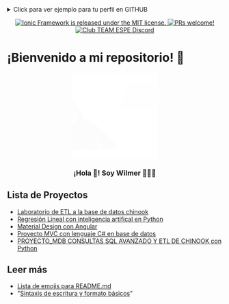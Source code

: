    <details><summary>Click para ver ejemplo para tu perfil en GITHUB</summary>
    <p>

    #### Podemos ocultar cualquier cosa, incluso el código.!
    
     # ¡Hola! Soy Wilmer 👋

    Soy un desarrollador frontend senior de Ecuador, Estudiante Universitario  (Comunidad Santo Domingo/Ecuador). Me gusta crear aplicaciones web rápidas con [Vue](https://vuejs.org/) / [React]           (https://es.reactjs.org/) / [Svelte](https://svelte.dev/), fáciles de usar y construidas con las mejores prácticas.

    ## Últimos articulos publicados

    - [Laboratorio de ETL a la base de datos chinook](https://github.com/wilmerxx/ETL_Python_Base_de_datos_Sqlite)
    - [Regresión Lineal con inteligencia artifical en Python](https://github.com/wilmerxx/Machine-Learning-Regresion-Lineal-con-array-)
    - [Material Design con Angular](https://github.com/wilmerxxx/Material_Design_Angular)
    - [Proyecto MVC con lenguaje C# en base de datos](https://github.com/wilmerxx/MVC)
    - [PROYECTO_MDB CONSULTAS SQL AVANZADO Y ETL DE CHINOOK con Python](https://github.com/wilmerxx/PROYECTO_MDB)


   </details> </p>
<p align="center">
  <a href="https://github.com/ionic-team/ionic-framework/blob/main/LICENSE">
    <img src="https://img.shields.io/badge/license-MIT-blue.svg" alt="Ionic Framework is released under the MIT license." />
  </a>
  <a href="https://github.com/ionic-team/ionic/blob/main/.github/CONTRIBUTING.md">
    <img src="https://img.shields.io/badge/PRs-welcome-brightgreen.svg" alt="PRs welcome!" />
  </a>
  <a href="https://discord.gg/6gtHxKXZRW ">
    <img src="https://img.shields.io/discord/520266681499779082?color=7289DA&label=%23ionic&logo=discord&logoColor=white" alt="Club TEAM ESPE Discord" />
  </a>
</p>
 
# ¡Bienvenido a mi repositorio! 👋
<p align="center" width="300">
   <img align="center" width="200" src="https://github.com/wilmerxx/wilmerxx/blob/main/Hacker.gif" />
   <h3 align="center">¡Hola 👋! Soy Wilmer 👨🏻‍💻</h3>
</p>


## Lista de Proyectos

 - [Laboratorio de ETL a la base de datos chinook](https://github.com/wilmerxx/ETL_Python_Base_de_datos_Sqlite)
 - [Regresión Lineal con inteligencia artifical en Python](https://github.com/wilmerxx/Machine-Learning-Regresion-Lineal-con-array-)
 - [Material Design con Angular](https://github.com/wilmerxxx/Material_Design_Angular)
 - [Proyecto MVC con lenguaje C# en base de datos](https://github.com/wilmerxx/MVC)
 - [PROYECTO_MDB CONSULTAS SQL AVANZADO Y ETL DE CHINOOK con Python](https://github.com/wilmerxx/PROYECTO_MDB)

## Leer más

- [Lista de emojis para README.md](https://gist.github.com/rxaviers/7360908)
- "[Sintaxis de escritura y formato básicos](https://docs.github.com/es/get-started/writing-on-github/getting-started-with-writing-and-formatting-on-github/basic-writing-and-formatting-syntax)"
